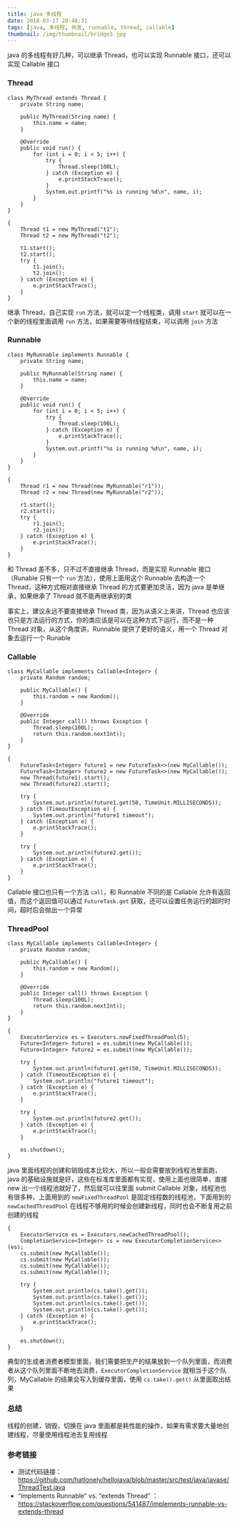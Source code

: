 ```yaml
---
title: java 多线程
date: 2018-03-17 20:48:31
tags: [java, 多线程, 并发, runnable, thread, callable]
thumbnail: /img/thumbnail/bridge3.jpg
---
```


java 的多线程有好几种，可以继承 Thread，也可以实现 Runnable 接口，还可以实现 Callable 接口

### Thread

``` golang
class MyThread extends Thread {
    private String name;

    public MyThread(String name) {
        this.name = name;
    }

    @Override
    public void run() {
        for (int i = 0; i < 5; i++) {
            try {
                Thread.sleep(100L);
            } catch (Exception e) {
                e.printStackTrace();
            }
            System.out.printf("%s is running %d\n", name, i);
        }
    }
}

{
    Thread t1 = new MyThread("t1");
    Thread t2 = new MyThread("t2");

    t1.start();
    t2.start();
    try {
        t1.join();
        t2.join();
    } catch (Exception e) {
        e.printStackTrace();
    }
}
```

继承 Thread，自己实现 `run` 方法，就可以定一个线程类，调用 `start` 就可以在一个新的线程里面调用 `run` 方法，如果需要等待线程结束，可以调用 `join` 方法

### Runnable

``` golang
class MyRunnable implements Runnable {
    private String name;

    public MyRunnable(String name) {
        this.name = name;
    }

    @Override
    public void run() {
        for (int i = 0; i < 5; i++) {
            try {
                Thread.sleep(100L);
            } catch (Exception e) {
                e.printStackTrace();
            }
            System.out.printf("%s is running %d\n", name, i);
        }
    }
}

{
    Thread r1 = new Thread(new MyRunnable("r1"));
    Thread r2 = new Thread(new MyRunnable("r2"));

    r1.start();
    r2.start();
    try {
        r1.join();
        r2.join();
    } catch (Exception e) {
        e.printStackTrace();
    }
}
```

和 Thread 差不多，只不过不直接继承 Thread，而是实现 Runnable 接口（Runable 只有一个 `run` 方法），使用上面用这个 Runnable 去构造一个 Thread，这种方式相对直接继承 Thread 的方式要更加灵活，因为 java 是单继承，如果继承了 Thread 就不能再继承别的类

事实上，建议永远不要直接继承 Thread 类，因为从语义上来讲，Thread 也应该也只是方法运行的方式，你的类应该是可以在这种方式下运行，而不是一种 Thread 对象，从这个角度讲，Runnable 提供了更好的语义，用一个 Thread 对象去运行一个 Runable

### Callable

``` golang
class MyCallable implements Callable<Integer> {
    private Random random;

    public MyCallable() {
        this.random = new Random();
    }

    @Override
    public Integer call() throws Exception {
        Thread.sleep(100L);
        return this.random.nextInt();
    }
}

{
    FutureTask<Integer> future1 = new FutureTask<>(new MyCallable());
    FutureTask<Integer> future2 = new FutureTask<>(new MyCallable());
    new Thread(future1).start();
    new Thread(future2).start();

    try {
        System.out.println(future1.get(50, TimeUnit.MILLISECONDS));
    } catch (TimeoutException e) {
        System.out.println("future1 timeout");
    } catch (Exception e) {
        e.printStackTrace();
    }

    try {
        System.out.println(future2.get());
    } catch (Exception e) {
        e.printStackTrace();
    }
}
```

Callable 接口也只有一个方法 `call`，和 Runnable 不同的是 Callable 允许有返回值，而这个返回值可以通过 `FutureTask.get` 获取，还可以设置任务运行的超时时间，超时后会抛出一个异常

### ThreadPool

``` golang
class MyCallable implements Callable<Integer> {
    private Random random;

    public MyCallable() {
        this.random = new Random();
    }

    @Override
    public Integer call() throws Exception {
        Thread.sleep(100L);
        return this.random.nextInt();
    }
}

{
    ExecutorService es = Executors.newFixedThreadPool(5);
    Future<Integer> future1 = es.submit(new MyCallable());
    Future<Integer> future2 = es.submit(new MyCallable());

    try {
        System.out.println(future1.get(50, TimeUnit.MILLISECONDS));
    } catch (TimeoutException e) {
        System.out.println("future1 timeout");
    } catch (Exception e) {
        e.printStackTrace();
    }

    try {
        System.out.println(future2.get());
    } catch (Exception e) {
        e.printStackTrace();
    }

    es.shutdown();
}
```

java 里面线程的创建和销毁成本比较大，所以一般会需要放到线程池里面跑，java 的基础设施就是好，这些在标准库里面都有实现，使用上面也很简单，直接 new 出一个线程池就好了，然后就可以往里面 submit Callable 对象，线程池也有很多种，上面用到的 `newFixedThreadPool` 是固定线程数的线程池，下面用到的 `newCachedThreadPool` 在线程不够用的时候会创建新线程，同时也会不断复用之前创建的线程

```
{
    ExecutorService es = Executors.newCachedThreadPool();
    CompletionService<Integer> cs = new ExecutorCompletionService<>(es);
    cs.submit(new MyCallable());
    cs.submit(new MyCallable());
    cs.submit(new MyCallable());
    cs.submit(new MyCallable());

    try {
        System.out.println(cs.take().get());
        System.out.println(cs.take().get());
        System.out.println(cs.take().get());
        System.out.println(cs.take().get());
    } catch (Exception e) {
        e.printStackTrace();
    }

    es.shutdown();
}
```

典型的生成者消费者模型里面，我们需要把生产的结果放到一个队列里面，而消费者从这个队列里面不断地去消费，`ExecutorCompletionService` 就相当于这个队列，MyCallable 的结果会写入到缓存里面，使用 `cs.take().get()` 从里面取出结果

### 总结

线程的创建，销毁，切换在 java 里面都是耗性能的操作，如果有需求要大量地创建线程，尽量使用线程池去复用线程

### 参考链接

- 测试代码链接：<https://github.com/hatlonely/hellojava/blob/master/src/test/java/javase/ThreadTest.java>
- “implements Runnable” vs. “extends Thread” ：<https://stackoverflow.com/questions/541487/implements-runnable-vs-extends-thread>
